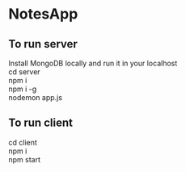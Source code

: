 # NotesApp

## To run server
Install MongoDB locally and run it in your localhost <br>
cd server <br>
npm i <br>
npm i -g <br>
nodemon app.js <br>

## To run client
cd client <br>
npm i <br>
npm start
